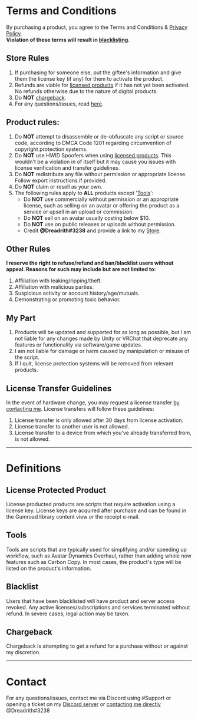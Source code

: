 # Terms and Conditions
By purchasing a product, you agree to the Terms and Conditions & [Privacy Policy](https://github.com/Dreadrith/DreadScripts/blob/main/Other/Privacy%20Policy.md).<br>
**Violation of these terms will result in [blacklisting](https://github.com/Dreadrith/DreadScripts/blob/main/Other/Terms%20and%20Conditions.md#blacklist)**.

## Store Rules
1. If purchasing for someone else, put the giftee's information and give them the license key (if any) for them to activate the product.
2. Refunds are viable for [licensed products](https://github.com/Dreadrith/DreadScripts/blob/main/Other/Terms%20and%20Conditions.md#license-protected-product) if it has not yet been activated. No refunds otherwise due to the nature of digital products.
3. Do **NOT** [chargeback](https://github.com/Dreadrith/DreadScripts/blob/main/Other/Terms%20and%20Conditions.md#tools).
4. For any questions/issues, read [here](https://github.com/Dreadrith/DreadScripts/blob/main/Other/Terms%20and%20Conditions.md#contact).

## Product rules:
1. Do **NOT** attempt to disassemble or de-obfuscate any script or source code, according to DMCA Code 1201 regarding circumvention of copyright protection systems.
2. Do **NOT** use HWID Spoofers when using [licensed products](https://github.com/Dreadrith/DreadScripts/blob/main/Other/Terms%20and%20Conditions.md#license-protected-product). This wouldn't be a violation in of itself but it may cause you issues with license verification and transfer guidelines.
3. Do **NOT** redistribute any file without permission or appropriate license. Follow export instructions if provided.
4. Do **NOT** claim or resell as your own.
5. The following rules apply to **ALL** products except '[Tools](https://github.com/Dreadrith/DreadScripts/blob/main/Other/Terms%20and%20Conditions.md#tools)':
    - Do **NOT** use commercially without permission or an appropriate license, such as selling on an avatar or offering the product as a service or upsell in an upload or commission.
    - Do **NOT** sell on an avatar usually costing below $10.
    - Do **NOT** use on public releases or uploads without permission.
    - Credit **@Dreadrith#3238** and provide a link to my [Store](https://dreadrith.gumroad.com/).

## Other Rules
**I reserve the right to refuse/refund and ban/blacklist users without appeal. Reasons for such may include but are not limited to:**
1. Affiliation with leaking/ripping/theft.
2. Affiliation with malicious parties.
3. Suspicious activity or account history/age/mutuals.
4. Demonstrating or promoting toxic behavior.

## My Part
1. Products will be updated and supported for as long as possible, but I am not liable for any changes made by Unity or VRChat that deprecate any features or functionality via software/game updates.
2. I am not liable for damage or harm caused by manipulation or misuse of the script.
3. If I quit, license protection systems will be removed from relevant products.

## License Transfer Guidelines
In the event of hardware change, you may request a license transfer [by contacting me](https://github.com/Dreadrith/DreadScripts/blob/main/Other/Terms%20and%20Conditions.md#contact). License transfers will follow these guidelines:
1. License transfer is only allowed after 30 days from license activation.
2. License transfer to another user is not allowed.
3. License transfer to a device from which you've already transferred from, is not allowed.

---
# Definitions
## License Protected Product
License producted products are scripts that require activation using a license key. License keys are acquired after purchase and can be found in the Gumroad library content view or the receipt e-mail.
## Tools
Tools are scripts that are typically used for simplifying and/or speeding up workflow, such as Avatar Dynamics Overhaul, rather than adding whole new features such as Carbon Copy. In most cases, the product's type will be listed on the product's information.
## Blacklist
Users that have been blacklisted will have product and server access revoked. Any active licenses/subscriptions and services terminated without refund. In severe cases, legal action may be taken.
## Chargeback
Chargeback is attempting to get a refund for a purchase without or against my discretion.

---
# Contact
For any questions/issues, contact me via Discord using #Support or opening a ticket on my [Discord server](https://discord.gg/ZsPfrGn) or [contacting me directly](https://discord.com/users/196328481460584448) @Dreadrith#3238
